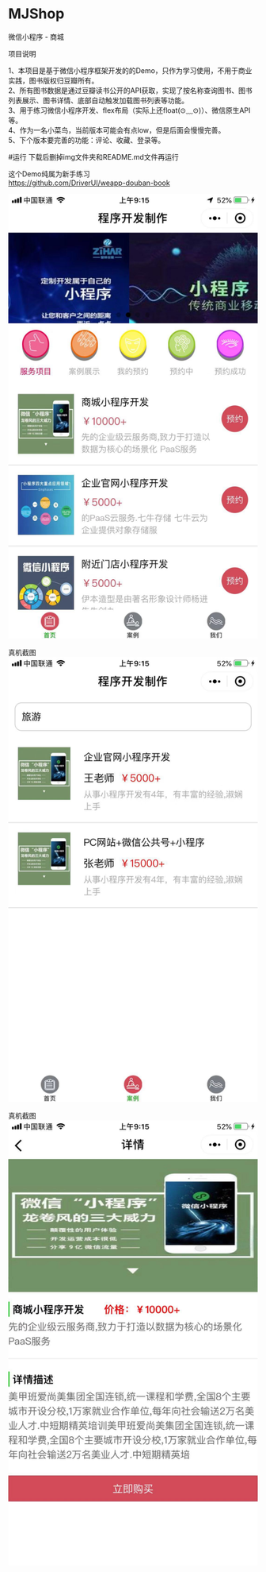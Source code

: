 # MJShop

微信小程序 - 商城

项目说明

1、本项目是基于微信小程序框架开发的的Demo，只作为学习使用，不用于商业实践，图书版权归豆瓣所有。<br>
2、所有图书数据是通过豆瓣读书公开的API获取，实现了按名称查询图书、图书列表展示、图书详情、底部自动触发加载图书列表等功能。<br>
3、用于练习微信小程序开发、flex布局（实际上还float(⊙﹏⊙)）、微信原生API等。<br>
4、作为一名小菜鸟，当前版本可能会有点low，但是后面会慢慢完善。<br>
5、下个版本要完善的功能：评论、收藏、登录等。<br>

#运行
下载后删掉img文件夹和README.md文件再运行

这个Demo纯属为新手练习<br>
https://github.com/DriverUI/weapp-douban-book

![img/preview.gif](images/preview.jpeg)

真机截图
![img/img.jpg](images/img.jpeg)

真机截图
![img/img.jpg](images/Wechat.jpeg)
